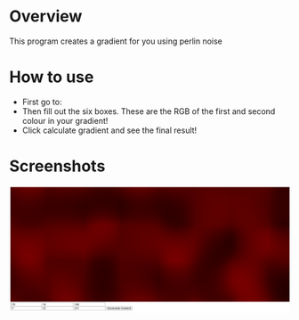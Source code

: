 # Overview
This program creates a gradient for you using perlin noise

# How to use
* First go to: 
* Then fill out the six boxes. These are the RGB of the first and second colour in your gradient!
* Click calculate gradient and see the final result!


# Screenshots

![Screenshot of program](image.png)
